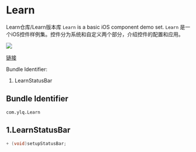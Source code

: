 # Learn
Learn仓库/Learn版本库
`Learn` is a basic iOS component demo set.
`Learn` 是一个iOS控件样例集。控件分为系统和自定义两个部分，介绍控件的配置和应用。

[![](http://tva4.sinaimg.cn/crop.0.0.1242.1242.180/7eaba751jw8f5yn5xr32vj20yi0yi406.jpg)](http://tva4.sinaimg.cn/crop.0.0.1242.1242.180/7eaba751jw8f5yn5xr32vj20yi0yi406.jpg)

[链接](http://user.qzone.qq.com/1546310515)

Bundle Identifier: 
1. LearnStatusBar

## Bundle Identifier

`com.ylq.Learn`

## 1.LearnStatusBar	

```objective-c
+ (void)setupStatusBar;
```
